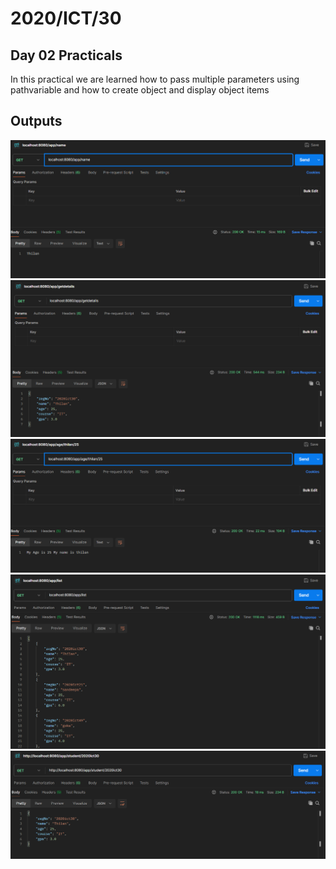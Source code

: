 <h1>2020/ICT/30</h1>
<H2>Day 02 Practicals</H2>
<p>In this practical we are learned how to pass multiple parameters using pathvariable and how to create object and display object items</p>

<h2>Outputs</h2>

<img src="1.png">
<img src="2.png">
<img src="3.png">
<img src="4.png">
<img src="5.png">
